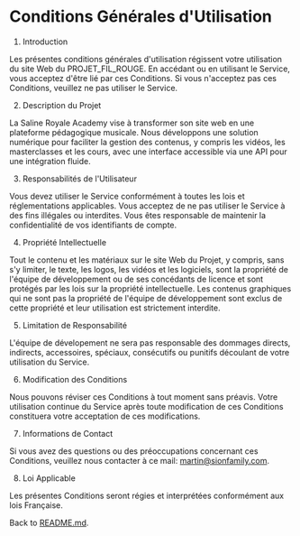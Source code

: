 # Conditions Générales d'Utilisation

1. Introduction

Les présentes conditions générales d'utilisation régissent votre utilisation du site Web du PROJET_FIL_ROUGE. En accédant ou en utilisant le Service, vous acceptez d'être lié par ces Conditions. Si vous n'acceptez pas ces Conditions, veuillez ne pas utiliser le Service.

2. Description du Projet

La Saline Royale Academy vise à transformer son site web en une plateforme pédagogique musicale. Nous développons une solution numérique pour faciliter la gestion des contenus, y compris les vidéos, les masterclasses et les cours, avec une interface accessible via une API pour une intégration fluide.

3. Responsabilités de l'Utilisateur

Vous devez utiliser le Service conformément à toutes les lois et réglementations applicables.
Vous acceptez de ne pas utiliser le Service à des fins illégales ou interdites.
Vous êtes responsable de maintenir la confidentialité de vos identifiants de compte.

4. Propriété Intellectuelle

Tout le contenu et les matériaux sur le site Web du Projet, y compris, sans s'y limiter, le texte, les logos, les vidéos et les logiciels, sont la propriété de l'équipe de développement ou de ses concédants de licence et sont protégés par les lois sur la propriété intellectuelle. Les contenus graphiques qui ne sont pas la propriété de l'équipe de développement sont exclus de cette propriété et leur utilisation est strictement interdite.

5. Limitation de Responsabilité

L'équipe de dévelopement ne sera pas responsable des dommages directs, indirects, accessoires, spéciaux, consécutifs ou punitifs découlant de votre utilisation du Service.

6. Modification des Conditions

Nous pouvons réviser ces Conditions à tout moment sans préavis. Votre utilisation continue du Service après toute modification de ces Conditions constituera votre acceptation de ces modifications.

7. Informations de Contact

Si vous avez des questions ou des préoccupations concernant ces Conditions, veuillez nous contacter à ce mail: martin@sionfamily.com.

8. Loi Applicable

Les présentes Conditions seront régies et interprétées conformément aux lois Française.

Back to [README.md](../README.md).